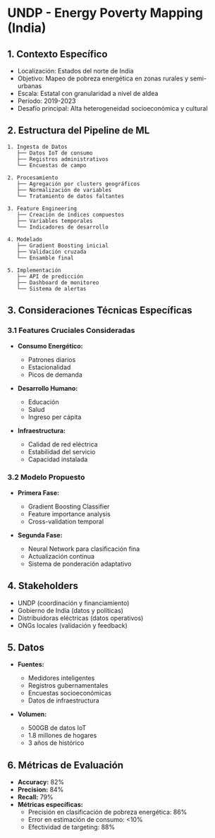 # UNDP - Energy Poverty Mapping (India)

## 1. Contexto Específico
- Localización: Estados del norte de India
- Objetivo: Mapeo de pobreza energética en zonas rurales y semi-urbanas
- Escala: Estatal con granularidad a nivel de aldea
- Período: 2019-2023
- Desafío principal: Alta heterogeneidad socioeconómica y cultural

## 2. Estructura del Pipeline de ML
```
1. Ingesta de Datos
   ├── Datos IoT de consumo
   ├── Registros administrativos
   └── Encuestas de campo

2. Procesamiento
   ├── Agregación por clusters geográficos
   ├── Normalización de variables
   └── Tratamiento de datos faltantes

3. Feature Engineering
   ├── Creación de índices compuestos
   ├── Variables temporales
   └── Indicadores de desarrollo

4. Modelado
   ├── Gradient Boosting inicial
   ├── Validación cruzada
   └── Ensamble final

5. Implementación
   ├── API de predicción
   ├── Dashboard de monitoreo
   └── Sistema de alertas
```

## 3. Consideraciones Técnicas Específicas

### 3.1 Features Cruciales Consideradas
- **Consumo Energético:**
  - Patrones diarios
  - Estacionalidad
  - Picos de demanda
  
- **Desarrollo Humano:**
  - Educación
  - Salud
  - Ingreso per cápita
  
- **Infraestructura:**
  - Calidad de red eléctrica
  - Estabilidad del servicio
  - Capacidad instalada

### 3.2 Modelo Propuesto
- **Primera Fase:**
  - Gradient Boosting Classifier
  - Feature importance analysis
  - Cross-validation temporal
  
- **Segunda Fase:**
  - Neural Network para clasificación fina
  - Actualización continua
  - Sistema de ponderación adaptativo

## 4. Stakeholders
- UNDP (coordinación y financiamiento)
- Gobierno de India (datos y políticas)
- Distribuidoras eléctricas (datos operativos)
- ONGs locales (validación y feedback)

## 5. Datos
- **Fuentes:**
  - Medidores inteligentes
  - Registros gubernamentales
  - Encuestas socioeconómicas
  - Datos de infraestructura

- **Volumen:**
  - 500GB de datos IoT
  - 1.8 millones de hogares
  - 3 años de histórico

## 6. Métricas de Evaluación
- **Accuracy:** 82%
- **Precision:** 84%
- **Recall:** 79%
- **Métricas específicas:**
  - Precisión en clasificación de pobreza energética: 86%
  - Error en estimación de consumo: <10%
  - Efectividad de targeting: 88%
